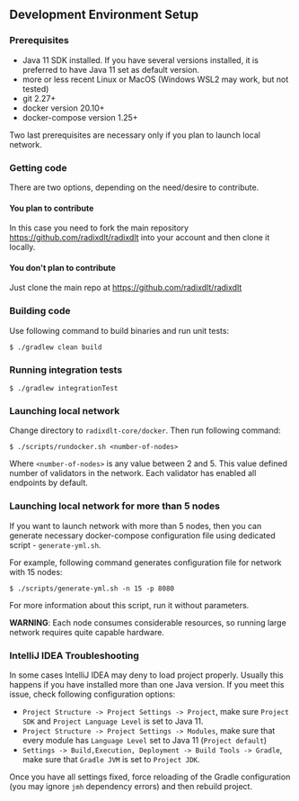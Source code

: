 ## Development Environment Setup

### Prerequisites
- Java 11 SDK installed. If you have several versions installed, it is preferred to have Java 11 set as default version. 
- more or less recent Linux or MacOS (Windows WSL2 may work, but not tested)
- git 2.27+
- docker version 20.10+
- docker-compose version 1.25+

Two last prerequisites are necessary only if you plan to launch local network. 

### Getting code
There are two options, depending on the need/desire to contribute.

#### You plan to contribute
In this case you need to fork the main repository https://github.com/radixdlt/radixdlt into your account and then clone it locally.

#### You don't plan to contribute
Just clone the main repo at https://github.com/radixdlt/radixdlt

### Building code
Use following command to build binaries and run unit tests:

```shell
$ ./gradlew clean build
```

### Running integration tests
```shell
$ ./gradlew integrationTest
```

### Launching local network

Change directory to `radixdlt-core/docker`. Then run following command:

```shell
$ ./scripts/rundocker.sh <number-of-nodes>
```

Where `<number-of-nodes>` is any value between 2 and 5. This value defined number 
of validators in the network. Each validator has enabled all endpoints by default.

### Launching local network for more than 5 nodes

If you want to launch network with more than 5 nodes, then you can generate necessary
docker-compose configuration file using dedicated script - `generate-yml.sh`. 

For example, following command generates configuration file for network with 15 nodes:
```shell
$ ./scripts/generate-yml.sh -n 15 -p 8080
```
For more information about this script, run it without parameters.

__WARNING__: Each node consumes considerable resources, so running large network requires quite capable hardware.

### IntelliJ IDEA Troubleshooting
In some cases IntelliJ IDEA may deny to load project properly. Usually this happens if you have installed more than one Java version.
If you meet this issue, check following configuration options:
 - `Project Structure -> Project Settings -> Project`, make sure `Project SDK` and `Project Language Level` is set to Java 11.
 - `Project Structure -> Project Settings -> Modules`, make sure that every module has `Language Level` set to Java 11 (`Project default`)  
 - `Settings -> Build,Execution, Deployment -> Build Tools -> Gradle`, make sure that `Gradle JVM` is set to `Project JDK`. 

Once you have all settings fixed, force reloading of the Gradle configuration (you may ignore `jmh` dependency errors) and then rebuild project.


